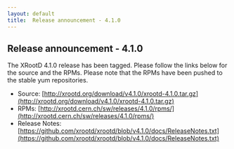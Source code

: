 ```yaml
---
layout: default
title:  Release announcement - 4.1.0
---
```


Release announcement - 4.1.0
-----------------------------

The XRootD 4.1.0 release has been tagged. Please follow the links
below for the source and the RPMs. Please note that the RPMs have been pushed
to the stable yum repositories.

 * Source: [http://xrootd.org/download/v4.1.0/xrootd-4.1.0.tar.gz](http://xrootd.org/download/v4.1.0/xrootd-4.1.0.tar.gz)
 * RPMs: [http://xrootd.cern.ch/sw/releases/4.1.0/rpms/](http://xrootd.cern.ch/sw/releases/4.1.0/rpms/)
 * Release Notes: [https://github.com/xrootd/xrootd/blob/v4.1.0/docs/ReleaseNotes.txt](https://github.com/xrootd/xrootd/blob/v4.1.0/docs/ReleaseNotes.txt)
